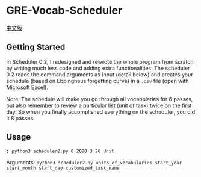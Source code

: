 # GRE-Vocab-Scheduler

[中文版](README.zh-cn.md)

## Getting Started

In Scheduler 0.2, I redesigned and rewrote the whole program from scratch by writing much less code and adding extra functionalities. The scheduler 0.2 reads the command arguments as input (detail below) and creates your schedule (based on Ebbinghaus forgetting curve) in a `.csv` file (open with Microsoft Excel).

Note: The schedule will make you go through all vocabularies for 6 passes, but also remember to review a particular list (unit of task) twice on the first day. So when you finally accomplished everything on the scheduler, you did it 8 passes.  

## Usage

```
❯ python3 scheduler2.py 6 2020 3 26 Unit
```

Arguments: `python3 scheduler2.py units_of_vocabularies start_year start_month start_day customized_task_name`